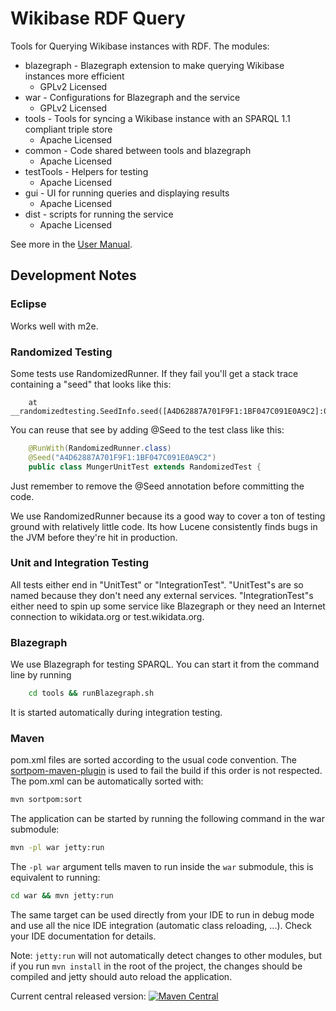 Wikibase RDF Query
==================

Tools for Querying Wikibase instances with RDF.  The modules:
* blazegraph - Blazegraph extension to make querying Wikibase instances more efficient
  * GPLv2 Licensed
* war - Configurations for Blazegraph and the service
  * GPLv2 Licensed
* tools - Tools for syncing a Wikibase instance with an SPARQL 1.1 compliant triple store
  * Apache Licensed
* common - Code shared between tools and blazegraph
  * Apache Licensed
* testTools - Helpers for testing
  * Apache Licensed
* gui - UI for running queries and displaying results
  * Apache Licensed
* dist - scripts for running the service
  * Apache Licensed

See more in the [User Manual](https://www.mediawiki.org/wiki/Wikidata_query_service/User_Manual).

Development Notes
-----------------
### Eclipse
Works well with m2e.

### Randomized Testing
Some tests use RandomizedRunner.  If they fail you'll get a stack trace containing a "seed" that looks like this:
```
	at __randomizedtesting.SeedInfo.seed([A4D62887A701F9F1:1BF047C091E0A9C2]:0)
```
You can reuse that see by adding @Seed to the test class like this:
```java
	@RunWith(RandomizedRunner.class)
	@Seed("A4D62887A701F9F1:1BF047C091E0A9C2")
	public class MungerUnitTest extends RandomizedTest {
```
Just remember to remove the @Seed annotation before committing the code.

We use RandomizedRunner because its a good way to cover a ton of testing ground with relatively little code.  Its how Lucene consistently finds bugs in the JVM before they're hit in production.

### Unit and Integration Testing
All tests either end in "UnitTest" or "IntegrationTest".  "UnitTest"s are so named because they don't need any external services.  "IntegrationTest"s either need to spin up some service like Blazegraph or they need an Internet connection to wikidata.org or test.wikidata.org.

### Blazegraph
We use Blazegraph for testing SPARQL.  You can start it from the command line by running
```bash
	cd tools && runBlazegraph.sh
```
It is started automatically during integration testing.

### Maven
pom.xml files are sorted according to the usual code convention. The
[sortpom-maven-plugin](https://github.com/Ekryd/sortpom/) is used to fail the
build if this order is not respected. The pom.xml can be automatically sorted
with:
```bash
mvn sortpom:sort
```

The application can be started by running the following command in the war submodule:
```bash
mvn -pl war jetty:run
```

The `-pl war` argument tells maven to run inside the `war` submodule, this is equivalent to running:
```bash
cd war && mvn jetty:run
```

The same target can be used directly from your IDE to run in debug mode and use all the nice IDE integration (automatic class reloading, ...). Check your IDE documentation for details.

Note: `jetty:run` will not automatically detect changes to other modules, but if you run `mvn install` in the root of the project, the changes should be compiled and jetty should auto reload the application.

Current central released version: [![Maven Central](https://maven-badges.herokuapp.com/maven-central/org.wikidata.query.rdf/service/badge.svg)](https://maven-badges.herokuapp.com/maven-central/org.wikidata.query.rdf/service)